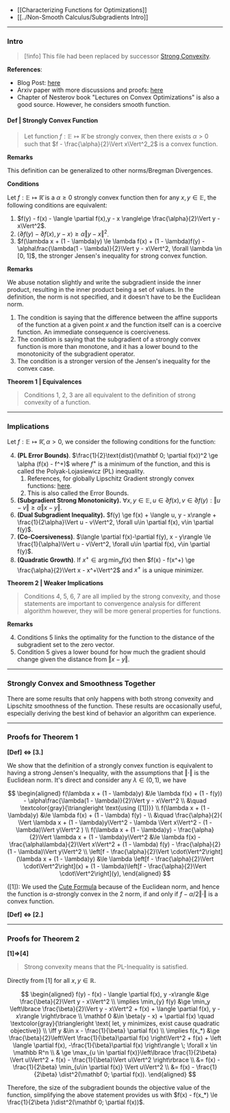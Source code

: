 - [[Characterizing Functions for Optimizations]]
- [[../Non-Smooth Calculus/Subgradients Intro]]

---
### **Intro**

> [!info]
> This file had been replaced by successor [Strong Convexity](Strong%20Convexity.md). 

**References**: 
* Blog Post: [here](http://xingyuzhou.org/blog/notes/strong-convexity)
* Arxiv paper with more discussions and proofs: [here](https://arxiv.org/pdf/1803.06573.pdf)
* Chapter of Nesterov book "Lectures on Convex Optimizations" is also a good source. However, he considers smooth function. 
  
#### **Def | Strongly Convex Function**

> Let function $f:\mathbb E \mapsto \mathbb{\bar R}$ be strongly convex, then there exists $\alpha > 0$ such that $f - \frac{\alpha}{2}\Vert x\Vert^2_2$ is a convex function. 

**Remarks**

This definition can be generalized to other norms/Bregman Divergences. 

**Conditions**

Let $f:\mathbb E\mapsto \mathbb{\bar R}$ is a $\alpha \ge 0$ strongly convex function then for any $x,y\in \mathbb E$, the following conditions are equivalent: 

1. $f(y) - f(x) - \langle \partial f(x),y - x \rangle\ge \frac{\alpha}{2}\Vert y - x\Vert^2$. 
2. $\langle \partial f(y) - \partial f(x), y - x\rangle \ge \alpha\Vert y - x\Vert^2$. 
3. $f(\lambda x + (1 - \lambda)y) \le \lambda f(x) + (1 - \lambda)f(y) -\alpha\frac{\lambda(1 - \lambda)}{2}\Vert y - x\Vert^2, \forall \lambda \in [0, 1]$, the stronger Jensen's inequality for strong convex function. 


**Remarks**

We abuse notation slightly and write the subgradient inside the inner product, resulting in the inner product being a set of values. In the definition, the norm is not specified, and it doesn't have to be the Euclidean norm. 

1. The condition is saying that the difference between the affine supports of the function at a given point $x$ and the function itself can is a coercive function. An immediate consequence is coerciveness.
2. The condition is saying that the subgradient of a strongly convex function is more than monotone, and it has a lower bound to the monotonicity of the subgradient operator. 
3. The condition is a stronger version of the Jensen's inequality for the convex case. 

**Theorem 1 | Equivalences**
> Conditions 1, 2, 3 are all equivalent to the definition of strong convexity of a function. 

---
### **Implications**

Let $f:\mathbb E\mapsto \mathbb{\bar R}, \alpha > 0$, we consider the following conditions for the function: 

4. **(PL Error Bounds)**. $\frac{1}{2}\text{dist}(\mathbf 0; \partial f(x))^2 \ge \alpha (f(x) - f^+)$ where $f^+$ is a minimum of the function, and this is called the Polyak-Lojasiewicz (PL) inequality.
	1. References, for globally Lipschitz Gradient strongly convex functions: [here](https://angms.science/doc/NCVX/PolyakLojasiewiczIQ.pdf). 
	2. This is also called the Error Bounds. 
5. **(Subgradient Strong Monotonicity).** $\forall x, y\in \mathbb E, u\in \partial f(x), v\in \partial f(y): \Vert u - v\Vert\ge \alpha\Vert x - y\Vert$. 
6. **(Dual Subgradient Inequality).** $f(y) \ge f(x) + \langle u, y - x\rangle + \frac{1}{2\alpha}\Vert u - v\Vert^2, \forall u\in  \partial f(x), v\in \partial f(y)$. 
7. **(Co-Coersiveness)**. $\langle \partial f(x)-\partial f(y), x - y\rangle \le \frac{1}{\alpha}\Vert u - v\Vert^2, \forall u\in \partial f(x), v\in \partial f(y)$. 
8. **(Quadratic Growth)**. If $x^+\in \arg\min_{x}f(x)$ then $f(x) - f(x^+) \ge \frac{\alpha}{2}\Vert x - x^+\Vert^2$ and $x^+$ is a unique minimizer. 

**Theorem 2 |  Weaker Implications**

> Conditions 4, 5, 6, 7 are all implied by the strong convexity, and those statements are important to convergence analysis for different algorithm however, they will be more general properties for functions. 

**Remarks**

4. Conditions 5 links the optimality for the function to the distance of the subgradient set to the zero vector. 
5. Condition 5 gives a lower bound for how much the gradient should change given the distance from $\Vert x - y\Vert$. 

---
### **Strongly Convex and Smoothness Together**

There are some results that only happens with both strong convexity and Lipschitz smoothness of the function. 
These results are occasionally useful, especially deriving the best kind of behavior an algorithm can experience. 


---
### **Proofs for Theorem 1**

**\[Def\] <=> \[3.\]**

We show that the definition of a strongly convex function is equivalent to having a strong Jensen's Inequality, with the assumptions that $\Vert \cdot\Vert$ is the Euclidean norm. It's direct and consider any $\lambda \in (0, 1)$, we have 

$$
\begin{aligned}
	f(\lambda x + (1 - \lambda)y) &\le
	\lambda f(x) + (1 - f(y)) - \alpha\frac{\lambda(1 - \lambda)}{2}\Vert y - x\Vert^2
	\\
	&\quad \textcolor{gray}{\triangleright \text{using ([1])}} 
	\\
	f(\lambda x + (1 - \lambda)y) &\le 
	\lambda f(x) + (1 - \lambda) f(y) - 
	\\
	&\quad
	\frac{\alpha}{2}(
		\Vert \lambda x + (1 - \lambda)y\Vert^2 - \lambda \Vert x\Vert^2 - (1 - \lambda)\Vert y\Vert^2
	)
	\\
	f(\lambda x + (1 - \lambda)y) - \frac{\alpha}{2}\Vert \lambda x + (1 - \lambda)y\Vert^2
	&\le
	\lambda f(x) - \frac{\alpha\lambda}{2}\Vert x\Vert^2 + (1 - \lambda) f(y) - 
	\frac{\alpha}{2}(1 - \lambda)\Vert y\Vert^2
	\\
	\left[f - \frac{\alpha}{2}\Vert \cdot\Vert^2\right](\lambda x + (1 - \lambda)y) 
	&\le 
	\lambda \left[f - \frac{\alpha}{2}\Vert \cdot\Vert^2\right](x) + 
	(1 - \lambda)\left[f - \frac{\alpha}{2}\Vert \cdot\Vert^2\right](y), 
\end{aligned}
$$

(\[1\]): We used the [Cute Formula](AMATH%20516%20Numerical%20Optimizations/Background/Equalities,%20Inequalities%20of%20Euclidean%20Space.md) because of the Euclidean norm, and hence the function is $\alpha$-strongly convex in the 2 norm, if and only if $f - \alpha/2\Vert \cdot\Vert$ is a convex function. 

**\[Def\] <=> \[2.\]**


---
### **Proofs for Theorem 2**

**\[1\]=>\[4\]**

> Strong convexity means that the PL-Inequality is satisfied. 

Directly from \[1\] for all $x, y\in \mathbb R$. 

$$
\begin{aligned}
	f(y) - f(x) - \langle \partial f(x), y -x\rangle &\ge 
	\frac{\beta}{2}\Vert y - x\Vert^2
	\\
	\implies 
	\min_{y} f(y)
	&\ge \min_y
	\left\lbrace
	  \frac{\beta}{2}\Vert y - x\Vert^2 + f(x) + \langle \partial f(x), y -x\rangle
	\right\rbrace
	\\
	\mathbf 0 &\in \beta(y - x) + \partial f(x) \quad \textcolor{gray}{\triangleright \text{ let, y minimizes, exist cause quadratic objective}}
	\\
	\iff y &\in x - \frac{1}{\beta} \partial f(x)
	\\
	\implies 
	f(x_*) &\ge 
	\frac{\beta}{2}\left\Vert 
		\frac{1}{\beta}\partial f(x)
	\right\Vert^2 + f(x) + 
	\left \langle 
		\partial f(x), -\frac{1}{\beta}\partial f(x)
	\right\rangle \; \forall x \in \mathbb R^n
	\\
	& \ge \max_{u \in \partial f(x)}\left\lbrace
	   \frac{1}{2\beta} \Vert u\Vert^2 + f(x) - \frac{1}{\beta}\Vert u\Vert^2
	\right\rbrace
	\\
	&= f(x) -\frac{1}{2\beta} \min_{u\in \partial f(x)} \Vert u\Vert^2
	\\
	&= f(x) - \frac{1}{2\beta} \dist^2(\mathbf 0; \partial f(x)).
\end{aligned}
$$

Therefore, the size of the subgradient bounds the objective value of the function, simplifying the above statement provides us with $f(x) - f(x_*) \le \frac{1}{2\beta }\dist^2(\mathbf 0; \partial f(x))$. 
